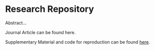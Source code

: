 # Research Repository

Abstract...

Journal Article can be found here.

Supplementary Material and code for reproduction can be found [here](https://r-ramljak.github.io/MNO_mobdensity/).
